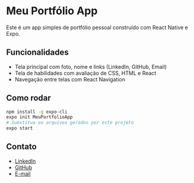 # Meu Portfólio App

Este é um app simples de portfólio pessoal construído com React Native e Expo.

## Funcionalidades

- Tela principal com foto, nome e links (LinkedIn, GitHub, Email)
- Tela de habilidades com avaliação de CSS, HTML e React
- Navegação entre telas com React Navigation

## Como rodar

```bash
npm install -g expo-cli
expo init MeuPortfolioApp
# Substitua os arquivos gerados por este projeto
expo start
```

## Contato

- [LinkedIn](https://www.linkedin.com/in/rpg2011)
- [GitHub](https://github.com/shakarpg)
- [E-mail](rafaelpereiragalhardo@gmail.com)

